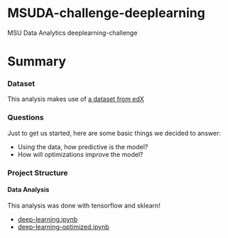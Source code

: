 # MSUDA-challenge-deeplearning
MSU Data Analytics deeplearning-challenge

# Summary
### Dataset
This analysis makes use of [a dataset from edX](https://static.bc-edx.com/)
### Questions
Just to get us started, here are some basic things we decided to answer:
* Using the data, how predictive is the model?
* How will optimizations improve the model?
### Project Structure
#### Data Analysis
This analysis was done with tensorflow and sklearn!
* [deep-learning.ipynb](submission/analysis/deep-learning.ipynb)
* [deep-learning-optimized.ipynb](submission/analysis/deep-learning-optimized.ipynb)
